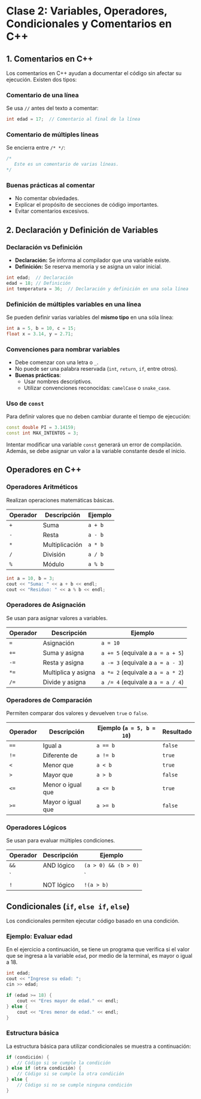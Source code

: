 
# Clase 2: Variables, Operadores, Condicionales y Comentarios en C++

## **1. Comentarios en C++**

Los comentarios en C++ ayudan a documentar el código sin afectar su ejecución. Existen dos tipos:

### Comentario de una línea

Se usa `//` antes del texto a comentar:

```cpp
int edad = 17;  // Comentario al final de la línea
```

### Comentario de múltiples líneas

Se encierra entre `/* */`:

```cpp
/*
   Este es un comentario de varias líneas.
*/
```

### Buenas prácticas al comentar

- No comentar obviedades.
- Explicar el propósito de secciones de código importantes.
- Evitar comentarios excesivos.

## 2. Declaración y Definición de Variables

### Declaración vs Definición

- **Declaración:** Se informa al compilador que una variable existe.
- **Definición:** Se reserva memoria y se asigna un valor inicial.

```cpp
int edad;  // Declaración
edad = 18; // Definición
int temperatura = 36;  // Declaración y definición en una sola línea
```

### Definición de múltiples variables en una línea

Se pueden definir varias variables del **mismo tipo** en una sóla línea:

```cpp
int a = 5, b = 10, c = 15;
float x = 3.14, y = 2.71;
```

### Convenciones para nombrar variables

- Debe comenzar con una letra o `_`.
- No puede ser una palabra reservada (`int`, `return`, `if`, entre otros).
- **Buenas prácticas**:
  - Usar nombres descriptivos.
  - Utilizar convenciones reconocidas: `camelCase` o `snake_case`.

### Uso de `const`

Para definir valores que no deben cambiar durante el tiempo de ejecución:

```cpp
const double PI = 3.14159;
const int MAX_INTENTOS = 3;
```
Intentar modificar una variable `const` generará un error de compilación. Además, se debe asignar un valor a la variable constante desde el inicio.

## Operadores en C++

### Operadores Aritméticos

Realizan operaciones matemáticas básicas.

| Operador | Descripción | Ejemplo |
|----------|-------------|---------|
| `+`      | Suma        | `a + b` |
| `-`      | Resta       | `a - b` |
| `*`      | Multiplicación | `a * b` |
| `/`      | División    | `a / b` |
| `%`      | Módulo      | `a % b` |


```cpp
int a = 10, b = 3;
cout << "Suma: " << a + b << endl;
cout << "Residuo: " << a % b << endl;
```

### Operadores de Asignación

Se usan para asignar valores a variables.

| Operador | Descripción | Ejemplo |
|----------|------------|---------|
| `=` | Asignación | `a = 10` |
| `+=` | Suma y asigna | `a += 5` (equivale a `a = a + 5`) |
| `-=` | Resta y asigna | `a -= 3` (equivale a `a = a - 3`) |
| `*=` | Multiplica y asigna | `a *= 2` (equivale a `a = a * 2`) |
| `/=` | Divide y asigna | `a /= 4` (equivale a `a = a / 4`) |

### Operadores de Comparación

Permiten comparar dos valores y devuelven `true` o `false`.

| Operador | Descripción | Ejemplo (`a = 5, b = 10`) | Resultado |
|----------|------------|-------------------------|-----------|
| `==` | Igual a | `a == b` | `false` |
| `!=` | Diferente de | `a != b` | `true` |
| `<` | Menor que | `a < b` | `true` |
| `>` | Mayor que | `a > b` | `false` |
| `<=` | Menor o igual que | `a <= b` | `true` |
| `>=` | Mayor o igual que | `a >= b` | `false` |

### Operadores Lógicos

Se usan para evaluar múltiples condiciones.

| Operador | Descripción | Ejemplo |
|----------|------------|---------|
| `&&` | AND lógico | `(a > 0) && (b > 0)` |
| `||` | OR lógico | `(a > 0) || (b < 0)` |
| `!` | NOT lógico | `!(a > b)` |

## Condicionales (`if`, `else if`, `else`)

Los condicionales permiten ejecutar código basado en una condición.

### **Ejemplo: Evaluar edad**

En el ejercicio a continuación, se tiene un programa que verifica si el valor que se ingresa a la variable `edad`, por medio de la terminal, es mayor o igual a 18.

```cpp
int edad;
cout << "Ingrese su edad: ";
cin >> edad;

if (edad >= 18) {
    cout << "Eres mayor de edad." << endl;
} else {
    cout << "Eres menor de edad." << endl;
}
```

### Estructura básica

La estructura básica para utilizar condicionales se muestra a continuación:

```cpp
if (condición) {
    // Código si se cumple la condición
} else if (otra condición) {
    // Código si se cumple la otra condición
} else {
    // Código si no se cumple ninguna condición
}
```

